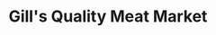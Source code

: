 ---
title: "Gill's Quality Meat Market"
url: /springfield/gills-quality-meat-market/
shop: Metzgerei
---